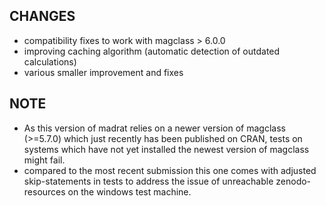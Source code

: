## CHANGES
* compatibility fixes to work with magclass > 6.0.0
* improving caching algorithm (automatic detection of outdated calculations)
* various smaller improvement and fixes

## NOTE
* As this version of madrat relies on a newer version of magclass (>=5.7.0) which just recently has been published on CRAN, tests on systems which have not yet installed the newest version of magclass might fail. 
* compared to the most recent submission this one comes with adjusted skip-statements in tests to address the issue of unreachable zenodo-resources on the windows test machine.
